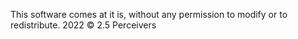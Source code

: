 This software comes at it is, without any permission to modify or to redistribute.
2022 © 2.5 Perceivers